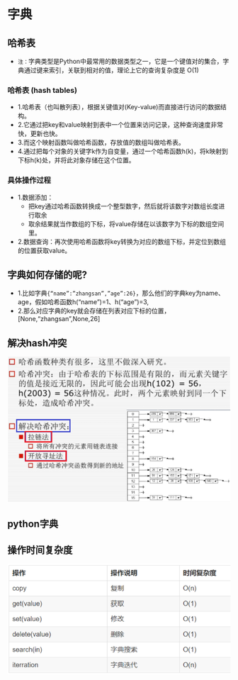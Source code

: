 # 字典

## 哈希表

- `注：`字典类型是Python中最常用的数据类型之一，它是一个键值对的集合，字典通过键来索引，关联到相对的值，理论上它的查询复杂度是 O(1)

### 哈希表 (hash tables)

- 1.哈希表（也叫散列表），根据关键值对(Key-value)而直接进行访问的数据结构。
- 2.它通过把key和value映射到表中一个位置来访问记录，这种查询速度非常快，更新也快。
- 3.而这个映射函数叫做哈希函数，存放值的数组叫做哈希表。
- 4.通过把每个对象的关键字k作为自变量，通过一个哈希函数h(k)，将k映射到下标h(k)处，并将此对象存储在这个位置。

### 具体操作过程

- 1.数据添加：
  - 把key通过哈希函数转换成一个整型数字，然后就将该数字对数组长度进行取余
  - 取余结果就当作数组的下标，将value存储在以该数字为下标的数组空间里。
- 2.数据查询：再次使用哈希函数将key转换为对应的数组下标，并定位到数组的位置获取value。

## 字典如何存储的呢?

- 1.比如字典`{“name”:”zhangsan”,”age”:26}`，那么他们的字典key为name、age，假如哈希函数h(“name”)=1、h(“age”)=3,
- 2.那么对应字典的key就会存储在列表对应下标的位置，[None,“zhangsan”,None,26]

## 解决hash冲突

![img](../images/%E5%AD%97%E5%85%B8.assets/image-20210120114729697.308b07df.png)

## python字典

## 操作时间复杂度

![img](../images/%E5%AD%97%E5%85%B8.assets/image-20210120114431624.5012c7a8.png)